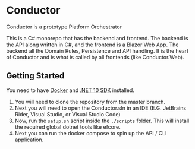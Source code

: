 # Conductor

Conductor is a prototype Platform Orchestrator

This is a C# monorepo that has the backend and frontend. The backend is the API along written in C#, and the frontend
is a Blazor Web App. The backend all the Domain Rules, Persistence and API handling. It is the heart of Conductor and is
what is called by all frontends (like Conductor.Web).

## Getting Started

You need to have [Docker](https://www.docker.com/)
and [.NET 10 SDK](https://dotnet.microsoft.com/en-us/download/dotnet/10.0) installed.

1. You will need to clone the repository from the master branch.
2. Next you will need to open the Conductor.sln in an IDE (E.G. JetBrains Rider, Visual Studio, or Visual Studio
   Code)
3. Now, run the ```setup.sh``` script inside the ```./scripts``` folder. This will install the required global dotnet
   tools like efcore.
4. Next you can run the docker compose to spin up the API / CLI application.